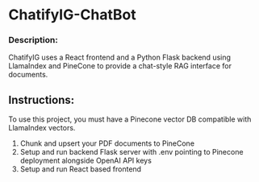 # ChatifyIG-ChatBot

### Description:
ChatifyIG uses a React frontend and a Python Flask backend using LlamaIndex and PineCone to provide a chat-style RAG interface for documents.

## Instructions:
To use this project, you must have a Pinecone vector DB compatible with LlamaIndex vectors.
1. Chunk and upsert your PDF documents to PineCone
2. Setup and run backend Flask server with .env pointing to Pinecone deployment alongside OpenAI API keys
3. Setup and run React based frontend
